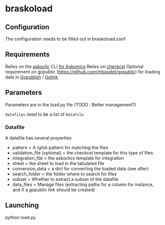 # braskoload

## Configuration
The configuration needs to be filled out in braskoload.conf

## Requirements

Relies on the [askoclic](https://github.com/askomics/askoclics) CLI [for Askomics](https://github.com/askomics/flaskomics)
Relies on [checkcel](https://github.com/mboudet/checkcel)
Optional requirement on gopublic (https://github.com/mboudet/gopublic) for loading data in [Gopublish](https://github.com/mboudet/golink) / [Golink](https://github.com/mboudet/golink)

## Parameters

Parameters are in the load.py file
(TODO : Better management?)

`datafiles` need to be a list of `Datafile`

### Datafile

A datafile has several properties

* pattern = A rglob pattern for matching the files
* validation_file (optional) = the checkcel template for this type of files
* integration_file = the askoclics template for integration
* sheet = the sheet to load in the tabulated file
* conversion_data = a dict for converting the loaded data (see after)
* search_folder = the folder where to search for files
* subset = Whether to extract a subset of the datafile
* data_files = Manage files (extracting paths for a column for instance, and if a gopublic link should be created)


## Launching
python load.py
